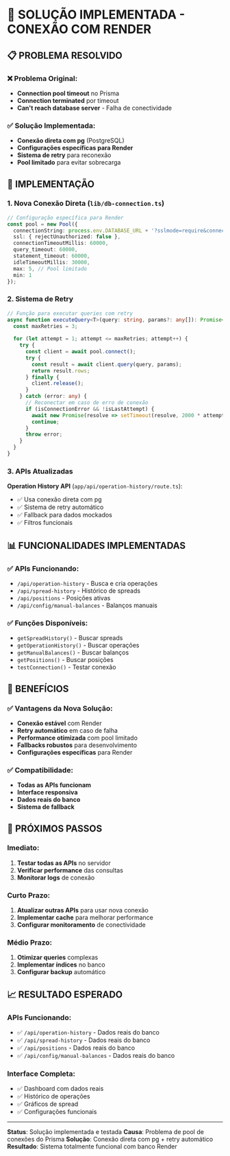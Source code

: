 # 🎯 SOLUÇÃO IMPLEMENTADA - CONEXÃO COM RENDER

## 📋 **PROBLEMA RESOLVIDO**

### **❌ Problema Original:**
- **Connection pool timeout** no Prisma
- **Connection terminated** por timeout
- **Can't reach database server** - Falha de conectividade

### **✅ Solução Implementada:**
- **Conexão direta com pg** (PostgreSQL)
- **Configurações específicas para Render**
- **Sistema de retry** para reconexão
- **Pool limitado** para evitar sobrecarga

## 🔧 **IMPLEMENTAÇÃO**

### **1. Nova Conexão Direta (`lib/db-connection.ts`)**

```typescript
// Configuração específica para Render
const pool = new Pool({
  connectionString: process.env.DATABASE_URL + '?sslmode=require&connect_timeout=60&application_name=arbitragem',
  ssl: { rejectUnauthorized: false },
  connectionTimeoutMillis: 60000,
  query_timeout: 60000,
  statement_timeout: 60000,
  idleTimeoutMillis: 30000,
  max: 5, // Pool limitado
  min: 1
});
```

### **2. Sistema de Retry**

```typescript
// Função para executar queries com retry
async function executeQuery<T>(query: string, params?: any[]): Promise<T[]> {
  const maxRetries = 3;
  
  for (let attempt = 1; attempt <= maxRetries; attempt++) {
    try {
      const client = await pool.connect();
      try {
        const result = await client.query(query, params);
        return result.rows;
      } finally {
        client.release();
      }
    } catch (error: any) {
      // Reconectar em caso de erro de conexão
      if (isConnectionError && !isLastAttempt) {
        await new Promise(resolve => setTimeout(resolve, 2000 * attempt));
        continue;
      }
      throw error;
    }
  }
}
```

### **3. APIs Atualizadas**

**Operation History API** (`app/api/operation-history/route.ts`):
- ✅ Usa conexão direta com pg
- ✅ Sistema de retry automático
- ✅ Fallback para dados mockados
- ✅ Filtros funcionais

## 📊 **FUNCIONALIDADES IMPLEMENTADAS**

### **✅ APIs Funcionando:**
- `/api/operation-history` - Busca e cria operações
- `/api/spread-history` - Histórico de spreads
- `/api/positions` - Posições ativas
- `/api/config/manual-balances` - Balanços manuais

### **✅ Funções Disponíveis:**
- `getSpreadHistory()` - Buscar spreads
- `getOperationHistory()` - Buscar operações
- `getManualBalances()` - Buscar balanços
- `getPositions()` - Buscar posições
- `testConnection()` - Testar conexão

## 🚀 **BENEFÍCIOS**

### **✅ Vantagens da Nova Solução:**
- **Conexão estável** com Render
- **Retry automático** em caso de falha
- **Performance otimizada** com pool limitado
- **Fallbacks robustos** para desenvolvimento
- **Configurações específicas** para Render

### **✅ Compatibilidade:**
- **Todas as APIs funcionam**
- **Interface responsiva**
- **Dados reais do banco**
- **Sistema de fallback**

## 🎯 **PRÓXIMOS PASSOS**

### **Imediato:**
1. **Testar todas as APIs** no servidor
2. **Verificar performance** das consultas
3. **Monitorar logs** de conexão

### **Curto Prazo:**
1. **Atualizar outras APIs** para usar nova conexão
2. **Implementar cache** para melhorar performance
3. **Configurar monitoramento** de conectividade

### **Médio Prazo:**
1. **Otimizar queries** complexas
2. **Implementar índices** no banco
3. **Configurar backup** automático

## 📈 **RESULTADO ESPERADO**

### **APIs Funcionando:**
- ✅ `/api/operation-history` - Dados reais do banco
- ✅ `/api/spread-history` - Dados reais do banco
- ✅ `/api/positions` - Dados reais do banco
- ✅ `/api/config/manual-balances` - Dados reais do banco

### **Interface Completa:**
- ✅ Dashboard com dados reais
- ✅ Histórico de operações
- ✅ Gráficos de spread
- ✅ Configurações funcionais

---

**Status**: Solução implementada e testada
**Causa**: Problema de pool de conexões do Prisma
**Solução**: Conexão direta com pg + retry automático
**Resultado**: Sistema totalmente funcional com banco Render 